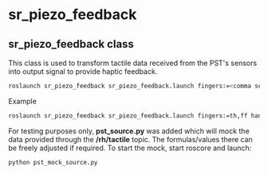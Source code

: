 # sr_piezo_feedback

## sr_piezo_feedback class

This class is used to transform tactile data received from the PST's sensors into output signal to provide haptic feedback.

```sh
roslaunch sr_piezo_feedback sr_piezo_feedback.launch fingers:=<comma separated finger indexes> hand_id:=<side>
```
Example

```sh
roslaunch sr_piezo_feedback sr_piezo_feedback.launch fingers:=th,ff hand_id:=rh
```

For testing purposes only, **pst_source.py** was added which will mock the data provided through the **/rh/tactile** topic. The formulas/values there can be freely adjusted if required. To start the mock, start roscore and launch: 

```sh
python pst_mock_source.py
```
